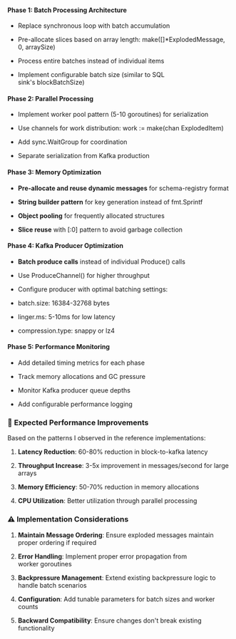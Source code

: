 #### **Phase 1: Batch Processing Architecture**

*   Replace synchronous loop with batch accumulation
    
*   Pre-allocate slices based on array length: make(\[\]\*ExplodedMessage, 0, arraySize)
    
*   Process entire batches instead of individual items
    
*   Implement configurable batch size (similar to SQL sink's blockBatchSize)
    

#### **Phase 2: Parallel Processing**

*   Implement worker pool pattern (5-10 goroutines) for serialization
    
*   Use channels for work distribution: work := make(chan ExplodedItem)
    
*   Add sync.WaitGroup for coordination
    
*   Separate serialization from Kafka production
    

#### **Phase 3: Memory Optimization**

*   **Pre-allocate and reuse dynamic messages** for schema-registry format
    
*   **String builder pattern** for key generation instead of fmt.Sprintf
    
*   **Object pooling** for frequently allocated structures
    
*   **Slice reuse** with \[:0\] pattern to avoid garbage collection
    

#### **Phase 4: Kafka Producer Optimization**

*   **Batch produce calls** instead of individual Produce() calls
    
*   Use ProduceChannel() for higher throughput
    
*   Configure producer with optimal batching settings:
    
*   batch.size: 16384-32768 bytes
    
*   linger.ms: 5-10ms for low latency
    
*   compression.type: snappy or lz4
    

#### **Phase 5: Performance Monitoring**

*   Add detailed timing metrics for each phase
    
*   Track memory allocations and GC pressure
    
*   Monitor Kafka producer queue depths
    
*   Add configurable performance logging
    

### 🎯 **Expected Performance Improvements**

Based on the patterns I observed in the reference implementations:

1.  **Latency Reduction**: 60-80% reduction in block-to-kafka latency
    
2.  **Throughput Increase**: 3-5x improvement in messages/second for large arrays
    
3.  **Memory Efficiency**: 50-70% reduction in memory allocations
    
4.  **CPU Utilization**: Better utilization through parallel processing
    

### ⚠️ **Implementation Considerations**

1.  **Maintain Message Ordering**: Ensure exploded messages maintain proper ordering if required
    
2.  **Error Handling**: Implement proper error propagation from worker goroutines
    
3.  **Backpressure Management**: Extend existing backpressure logic to handle batch scenarios
    
4.  **Configuration**: Add tunable parameters for batch sizes and worker counts
    
5.  **Backward Compatibility**: Ensure changes don't break existing functionality